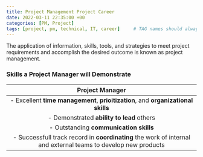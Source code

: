 ```yaml
---
title: Project Management Project Career
date: 2022-03-11 22:35:00 +00
categories: [PM, Project]
tags: [project, pm, technical, IT, career]     # TAG names should always be lowercase
---
```


The application of information, skills, tools, and strategies to meet project requirements and accomplish the desired outcome is known as project management.
### Skills a Project Manager will Demonstrate

| Project Manager                                                                                                |
|:--------------------------------------------------------------------------------------------------------------:|
| - Excellent **time management**, **prioitization**, and **organizational skills**                              |
| - Demonstrated **ability to lead** others                                                                      |
| - Outstanding **communication skills**                                                                         |
| - Successfull track record in **coordinating** the work of internal and external teams to develop new products |
